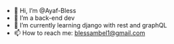 - 👋 Hi, I’m @Ayaf-Bless
- 👀 I’m a back-end dev
- 🌱 I’m currently learning django with rest and graphQL
- 📫 How to reach me: blessambel1@gmail.com

<!---
Ayaf-Bless/Ayaf-Bless is a ✨ special ✨ repository because its `README.md` (this file) appears on your GitHub profile.
You can click the Preview link to take a look at your changes.
--->
